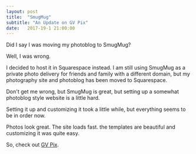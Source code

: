 ```yaml
---
layout: post
title:  "SmugMug"
subtitle: "An Update on GV Pix"
date:   2017-19-1 21:00:00
---
```


Did I say I was moving my photoblog to SmugMug?

Well, I was wrong. 

I decided to host it in Squarespace instead. I am still using SmugMug as a private photo delivery for friends and family with a different domain, but my photography site and photoblog has been moved to Squarespace. 

Don't get me wrong, but SmugMug is great, but setting up a somewhat photoblog style website is a little hard. 

Setting it up and customizing it took a little while, but everything seems to be in order now. 

Photos look great. The site loads fast. the templates are beautiful and customizing it was quite easy. 

So, check out [GV Pix](https://gvpix.com). 


